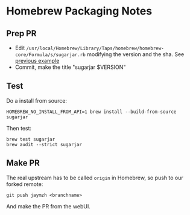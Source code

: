 # Homebrew Packaging Notes

## Prep PR

* Edit
  `/usr/local/Homebrew/Library/Taps/homebrew/homebrew-core/Formula/s/sugarjar.rb`
  modifying the version and the sha. See [previous
  example](https://github.com/Homebrew/homebrew-core/pull/162477)
* Commit, make the title "sugarjar $VERSION"

## Test

Do a install from source:

```shell
HOMEBREW_NO_INSTALL_FROM_API=1 brew install --build-from-source sugarjar
```

Then test:

```shell
brew test sugarjar
brew audit --strict sugarjar
```

## Make PR

The real upstream has to be called `origin` in Homebrew, so push to our
forked remote:

```shell
git push jaymzh <branchname>
```

And make the PR from the webUI.
